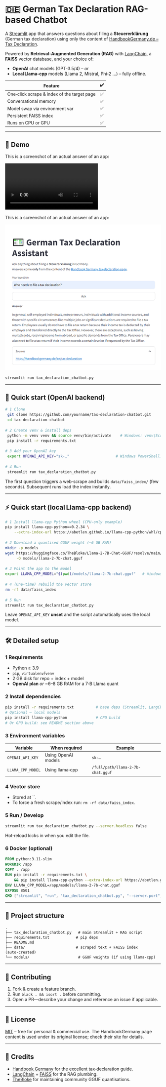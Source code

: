 # 🇩🇪 German Tax Declaration RAG-based Chatbot

A [Streamlit](https://streamlit.io/) app that answers questions about filing a **Steuererklärung** (German tax declaration) using only the content of [HandbookGermany.de – Tax Declaration](https://handbookgermany.de/en/tax-declaration).

Powered by **Retrieval‑Augmented Generation (RAG)** with [LangChain](https://python.langchain.com/), a **FAISS** vector database, and your choice of:

- **OpenAI** chat models (GPT‑3.5/4) – _or_
- **Local Llama‑cpp** models (Llama 2, Mistral, Phi‑2 …) – fully offline.

| Feature                                     | ✔️  |
| ------------------------------------------- | --- |
| One‑click scrape & index of the target page | ✅  |
| Conversational memory                       | ✅  |
| Model swap via environment var              | ✅  |
| Persistent FAISS index                      | ✅  |
| Runs on CPU or GPU                          | ✅  |

---

## 📸 Demo

This is a screenshot of an actual answer of an app:

![App demo showing the chatbot answering a German tax‑declaration question](docs/demo_tax_declaration-chatbot.mp4)

This is a screenshot of an actual answer of an app:

![App screenshot showing the chatbot answering a German tax‑declaration question](docs/screenshot.png)

```
streamlit run tax_declaration_chatbot.py
```

---

## 🚀 Quick start (OpenAI backend)

```bash
# 1 Clone
 git clone https://github.com/yourname/tax-declaration-chatbot.git
 cd tax-declaration-chatbot

# 2 Create venv & install deps
 python -m venv venv && source venv/bin/activate    # Windows: venv\Scripts\activate
 pip install -r requirements.txt

# 3 Add your OpenAI key
 export OPENAI_API_KEY="sk-…"                     # Windows PowerShell: $Env:OPENAI_API_KEY = "sk-…"

# 4 Run
 streamlit run tax_declaration_chatbot.py
```

The first question triggers a web‑scrape and builds `data/faiss_index/` (few seconds). Subsequent runs load the index instantly.

---

## ⚡ Quick start (local Llama‑cpp backend)

```bash
# 1 Install llama‑cpp Python wheel (CPU‑only example)
pip install llama-cpp-python==0.2.34 \
    --extra-index-url https://abetlen.github.io/llama-cpp-python/whl/cpu

# 2 Download a quantised GGUF weight (~6 GB RAM)
mkdir -p models
wget https://huggingface.co/TheBloke/Llama-2-7B-Chat-GGUF/resolve/main/llama-2-7b-chat.Q4_K_M.gguf \
     -O models/llama-2-7b-chat.gguf

# 3 Point the app to the model
export LLAMA_CPP_MODEL="$(pwd)/models/llama-2-7b-chat.gguf"   # Windows: setx LLAMA_CPP_MODEL C:\path\to\…

# 4 (One‑time) rebuild the vector store
rm -rf data/faiss_index

# 5 Run
streamlit run tax_declaration_chatbot.py
```

Leave `OPENAI_API_KEY` **unset** and the script automatically uses the local model.

---

## 🛠️ Detailed setup

### 1 Requirements

- Python ≥ 3.9
- `pip`, `virtualenv`/`venv`
- 2 GB disk for repo + index + model
- **OpenAI plan** _or_ \~6–8 GB RAM for a 7‑B Llama quant

### 2 Install dependencies

```bash
pip install -r requirements.txt          # base deps (Streamlit, LangChain, FAISS, requests…)
# Optional – local models
pip install llama-cpp-python             # CPU build
# Or GPU build: see README section above
```

### 3 Environment variables

| Variable          | When required       | Example                           |
| ----------------- | ------------------- | --------------------------------- |
| `OPENAI_API_KEY`  | Using OpenAI models | `sk-…`                            |
| `LLAMA_CPP_MODEL` | Using llama‑cpp     | `/full/path/llama-2-7b-chat.gguf` |

### 4 Vector store

- Stored at \`\`.
- To force a fresh scrape/index run: `rm -rf data/faiss_index`.

### 5 Run / Develop

```bash
streamlit run tax_declaration_chatbot.py --server.headless false
```

Hot‑reload kicks in when you edit the file.

### 6 Docker (optional)

```dockerfile
FROM python:3.11-slim
WORKDIR /app
COPY . /app
RUN pip install -r requirements.txt \
    && pip install llama-cpp-python --extra-index-url https://abetlen.github.io/llama-cpp-python/whl/cpu
ENV LLAMA_CPP_MODEL=/app/models/llama-2-7b-chat.gguf
EXPOSE 8501
CMD ["streamlit", "run", "tax_declaration_chatbot.py", "--server.port", "8501", "--server.address", "0.0.0.0"]
```

---

## 📂 Project structure

```
.
├── tax_declaration_chatbot.py   # main Streamlit + RAG script
├── requirements.txt            # pip deps
├── README.md
├── data/                       # scraped text + FAISS index (auto‑created)
└── models/                      # GGUF weights (if using llama‑cpp)
```

---

## 🤝 Contributing

1. Fork & create a feature branch.
2. Run `black . && isort .` before committing.
3. Open a PR—describe your change and reference an issue if applicable.

---

## 📜 License

[MIT](LICENSE) – free for personal & commercial use. The HandbookGermany page content is used under its original license; check their site for details.

---

## 🙏 Credits

- [Handbook Germany](https://handbookgermany.de/) for the excellent tax‑declaration guide.
- [LangChain](https://github.com/langchain-ai/langchain) + [FAISS](https://github.com/facebookresearch/faiss) for the RAG plumbing.
- [TheBloke](https://huggingface.co/TheBloke) for maintaining community GGUF quantisations.
